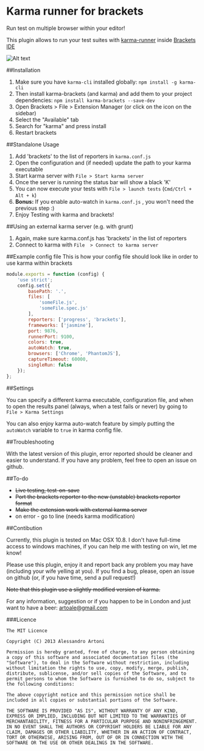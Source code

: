 Karma runner for brackets
===========
Run test on multiple browser within your editor!

This plugin allows to run your test suites with [karma-runner](http://karma-runner.github.io/) inside [Brackets IDE](http://brackets.io/) 

![Alt text](https://lh5.googleusercontent.com/-Hard7O7X69c/Ud8TluckO0I/AAAAAAAABl0/vR0yEKogFlA/w1113-h604-no/Schermata+2013-07-11+alle+22.18.27.png)

##Installation 

1. Make sure you have `karma-cli` installed globally: `npm install -g karma-cli`
1. Then install karma-brackets (and karma) and add them to your project dependencies: `npm install karma-brackets --save-dev`
1. Open Brackets > File > Extension Manager (or click on the icon on the sidebar)
2. Select the "Available" tab
3. Search for "karma" and press install
4. Restart brackets

##Standalone Usage

1. Add 'brackets' to the list of reporters in `karma.conf.js`
2. Open the configuration and (if needed) update the path to your karma executable
2. Start karma server with `File > Start karma server`
2. Once the server is running the status bar will show a black 'K'
3. You can now execute your tests with `File > launch tests` (`Cmd/Ctrl + Alt + k`)
4. **Bonus:** If you enable auto-watch in `karma.conf.js` , you won't need the previous step :)
3. Enjoy Testing with karma and brackets!

##Using an external karma server (e.g. with grunt)

1. Again, make sure karma.conf.js has 'brackets' in the list of reporters
2. Connect to karma with `File  > Connect to karma server`


##Example config file
This is how your config file should look like in order to use karma within brackets

```javascript
module.exports = function (config) {
    'use strict';
    config.set({
        basePath: '.',
        files: [
            'someFile.js',
            'someFile.spec.js'
        ],
        reporters: ['progress', 'brackets'],
        frameworks: ['jasmine'],
        port: 9876,
        runnerPort: 9100,
        colors: true,
        autoWatch: true,
        browsers: ['Chrome', 'PhantomJS'],
        captureTimeout: 60000,
        singleRun: false
    });
};


```
##Settings

You can specify a different karma executable, configuration file, and when to open the results panel (always, when a test fails or never) by going to `File > Karma Settings`

You can also enjoy karma auto-watch feature by simply putting the `autoWatch` variable to `true` in karma config file.


##Troubleshooting

With the latest version of this plugin, error reported should be cleaner and easier to understand. If you have any problem, feel free to open an issue on github.

##To-do
* <del>Live testing, test-on-save</del>
* <del>Port the brackets reporter to the new (unstable) brackets reporter format</del>
* <del>Make the extension work with external karma server</del>
* on error - go to line (needs karma modification)

##Contibution

Currently, this plugin is tested on Mac OSX 10.8. I don't have full-time access to windows machines, if you can help me
with testing on win, let me know!

Please use this plugin, enjoy it and report back any problem you may have (including your wife yelling at you).
If you find a bug, please, open an issue on github (or, if you have time, send a pull request!)

<del>Note that this plugin use a slightly modified version of karma.</del>

For any information, suggestion or if you happen to be in London and just want to have a beer: <artoale@gmail.com>

###Licence

```
The MIT Licence

Copyright (C) 2013 Alessandro Artoni

Permission is hereby granted, free of charge, to any person obtaining a copy of this software and associated documentation files (the "Software"), to deal in the Software without restriction, including without limitation the rights to use, copy, modify, merge, publish, distribute, sublicense, and/or sell copies of the Software, and to permit persons to whom the Software is furnished to do so, subject to the following conditions:

The above copyright notice and this permission notice shall be included in all copies or substantial portions of the Software.

THE SOFTWARE IS PROVIDED "AS IS", WITHOUT WARRANTY OF ANY KIND, EXPRESS OR IMPLIED, INCLUDING BUT NOT LIMITED TO THE WARRANTIES OF MERCHANTABILITY, FITNESS FOR A PARTICULAR PURPOSE AND NONINFRINGEMENT. IN NO EVENT SHALL THE AUTHORS OR COPYRIGHT HOLDERS BE LIABLE FOR ANY CLAIM, DAMAGES OR OTHER LIABILITY, WHETHER IN AN ACTION OF CONTRACT, TORT OR OTHERWISE, ARISING FROM, OUT OF OR IN CONNECTION WITH THE SOFTWARE OR THE USE OR OTHER DEALINGS IN THE SOFTWARE.
```
